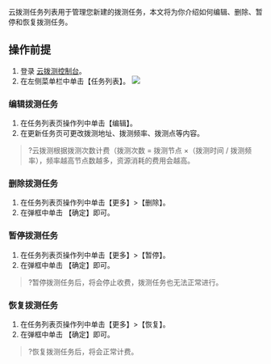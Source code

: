 ﻿云拨测任务列表用于管理您新建的拨测任务，本文将为你介绍如何编辑、删除、暂停和恢复拨测任务。

## 操作前提
1. 登录 [云拨测控制台](https://console.cloud.tencent.com/cat)。
2. 在左侧菜单栏中单击【任务列表】。
![](https://main.qcloudimg.com/raw/d2876a610f500c203851b5d0ee2e3b08.png)

### 编辑拨测任务
1. 在任务列表页操作列中单击【编辑】。
2. 在更新任务页可更改拨测地址、拨测频率、拨测点等内容。
>?云拨测根据拨测次数计费（拨测次数 = 拨测节点 ×（拨测时间  / 拨测频率），频率越高节点数越多，资源消耗的费用会越高。

### 删除拨测任务
1. 在任务列表页操作列中单击【更多】>【删除】。
2. 在弹框中单击 【确定】即可。

### 暂停拨测任务
1. 在任务列表页操作列中单击【更多】>【暂停】。
2. 在弹框中单击 【确定】即可。
>?暂停拨测任务后，将会停止收费，拨测任务也无法正常进行。

### 恢复拨测任务
1. 在任务列表页操作列中单击【更多】>【恢复】。
2. 在弹框中单击 【确定】即可。
>?恢复拨测任务后，将会正常计费。
